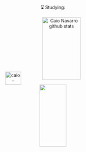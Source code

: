 <div align="center">
⌛ Studying:
</div>

<br>

<div style="display: inline_block" align="center">
<img align="center" alt="caio-python" height="40" width="50" src="https://cdn.jsdelivr.net/gh/devicons/devicon/icons/python/python-original.svg%22%3E
</div>

##

<div align="center">
  <img width="49%" height="195px" src="https://github-readme-stats.vercel.app/api?username=devcaio0&show_icons=true&count_private=true&hide_border=true&title_color=FD418D&icon_color=E9CB43&text_color=A8FDF6&bg_color=0d1117" alt="Caio Navarro github stats" /> 
  <img width="41%" height="195px" src="https://github-readme-stats.vercel.app/api/top-langs/?username=devcaio0&layout=compact&hide_border=true&title_color=FD418D&text_color=A8FDF6&bg_color=0d1117" />
</div>
